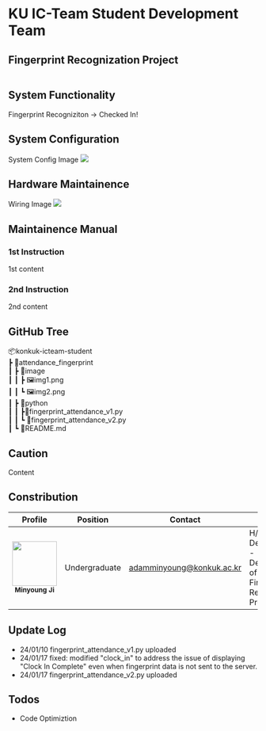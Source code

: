 # KU IC-Team Student Development Team

## Fingerprint Recognization Project

</div>
<div align="center"><img src="https://github.com/konkuk-icteam-student/attendance_fingerprint/assets/107067111/cb9ff888-73f9-4ef8-9a3b-5401bdbf8805" alt=""/></div>

## System Functionality

Fingerprint Recogniziton -> Checked In!

## System Configuration

System Config Image
![](./imgs/system_config.png)

## Hardware Maintainence

Wiring Image
![](./imgs/hardware_diagram.png)

## Maintainence Manual

### 1st Instruction

1st content

### 2nd Instruction

2nd content

## GitHub Tree

📦konkuk-icteam-student <br/>
 ┣ 📂attendance_fingerprint <br/>
 ┃ ┣ 📂image <br/>
 ┃ ┃ ┣ 🖼️img1.png <br/>
 ┃ ┃ ┗ 🖼️img2.png <br/>
 ┃ ┣ 📂python <br/>
 ┃ ┃ ┣📜fingerprint_attendance_v1.py <br/>
 ┃ ┃ ┗ 📜fingerprint_attendance_v2.py <br/>
 ┃ ┗ 📜README.md

## Caution

Content

## Constribution

| Profile | Position | Contact | Role |
| ------- | -------- |---- | ---- |
| <div align="center"><img src="https://github.com/ESWContest-A2B2/2023ESWContest/assets/141810581/dd8736d0-a3ea-4dae-8b10-202b5c2a2855" width="90px;" alt=""/><br/><sub><b>Minyoung Ji</b><sub></a></div> | <div align="center">Undergraduate<br/> | <div align="center">adamminyoung@konkuk.ac.kr | H/W Development - Development of Fingerprint Recognition Program |

## Update Log

- 24/01/10 fingerprint_attendance_v1.py uploaded
- 24/01/17 fixed: modified "clock_in" to address the issue of displaying "Clock In Complete" even when fingerprint data is not sent to the server.
- 24/01/17 fingerprint_attendance_v2.py uploaded 

## Todos

- Code Optimiztion
